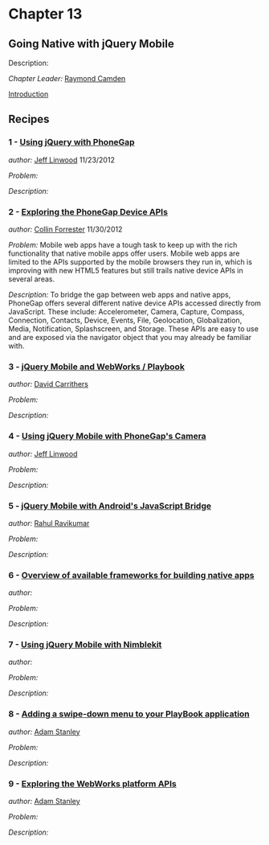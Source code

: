 # Chapter 13

## Going Native with jQuery Mobile

Description: 

*Chapter Leader:* <a href="mailto:raymondcamden@gmail.com">Raymond Camden</a>

<a href="/jquerymobilecookbook/book/blob/master/13-going-native-with-jquery-mobile/introduction.adoc">Introduction</a>

## Recipes

### 1 - <a href="/jquerymobilecookbook/book/blob/master/13-going-native-with-jquery-mobile/recipe-1.adoc">Using jQuery with PhoneGap</a>
*author:* <a href="mailto:jlinwood@gmail.com">Jeff Linwood</a> 11/23/2012

*Problem:* 

*Description:*

### 2 - <a href="/jquerymobilecookbook/book/blob/master/13-going-native-with-jquery-mobile/recipe-2.adoc">Exploring the PhoneGap Device APIs</a>
*author:* <a href="mailto:collin.forrester@gmail.com">Collin Forrester</a> 11/30/2012

*Problem:* Mobile web apps have a tough task to keep up with the rich functionality that native mobile apps offer users.  Mobile web apps are limited to the APIs supported by the mobile browsers they run in, which is improving with new HTML5 features but still trails native device APIs in several areas.

*Description:* To bridge the gap between web apps and native apps, PhoneGap offers several different native device APIs accessed directly from JavaScript.  These include: Accelerometer, Camera, Capture, Compass, Connection, Contacts, Device, Events, File, Geolocation, Globalization, Media, Notification, Splashscreen, and Storage.  These APIs are easy to use and are exposed via the navigator object that you may already be familiar with.


### 3 - <a href="/jquerymobilecookbook/book/blob/master/13-going-native-with-jquery-mobile/recipe-3.adoc">jQuery Mobile and WebWorks / Playbook</a>
*author:* <a href="mailto:dcarrith@gmail.com">David Carrithers</a>

*Problem:* 

*Description:*


### 4 - <a href="/jquerymobilecookbook/book/blob/master/13-going-native-with-jquery-mobile/recipe-4.adoc">Using jQuery Mobile with PhoneGap's Camera</a>
*author:* <a href="mailto:jlinwood@gmail.com">Jeff Linwood</a>

*Problem:* 

*Description:*


### 5 - <a href="/jquerymobilecookbook/book/blob/master/13-going-native-with-jquery-mobile/recipe-5.adoc">jQuery Mobile with Android's JavaScript Bridge</a>
*author:* <a href="mailto:rahulrav@outlook.com">Rahul Ravikumar</a>

*Problem:* 

*Description:*


### 6 - <a href="/jquerymobilecookbook/book/blob/master/13-going-native-with-jquery-mobile/recipe-6.adoc">Overview of available frameworks for building native apps</a>
*author:* <a href="mailto:"></a>

*Problem:* 

*Description:*


### 7 - <a href="/jquerymobilecookbook/book/blob/master/13-going-native-with-jquery-mobile/recipe-7.adoc">Using jQuery Mobile with Nimblekit</a>
*author:* <a href="mailto:"></a>

*Problem:* 

*Description:*


### 8 - <a href="/jquerymobilecookbook/book/blob/master/13-going-native-with-jquery-mobile/recipe-8.adoc">Adding a swipe-down menu to your PlayBook application</a>
*author:* <a href="mailto:astanley@rim.com">Adam Stanley</a>

*Problem:* 

*Description:*


### 9 - <a href="/jquerymobilecookbook/book/blob/master/13-going-native-with-jquery-mobile/recipe-9.adoc">Exploring the WebWorks platform APIs</a>
*author:* <a href="mailto:astanley@rim.com">Adam Stanley</a>

*Problem:* 

*Description:*
